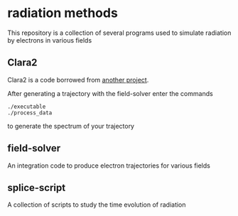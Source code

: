 # radiation methods
This repository is a collection of several programs used to simulate radiation by electrons in various fields

## Clara2
Clara2 is a code borrowed from [another project](https://github.com/ComputationalRadiationPhysics/clara2).

After generating a trajectory with the field-solver enter the commands
```
./executable
./process_data
```
to generate the spectrum of your trajectory 


## field-solver
An integration code to produce electron trajectories for various fields

## splice-script
A collection of scripts to study the time evolution of radiation 


